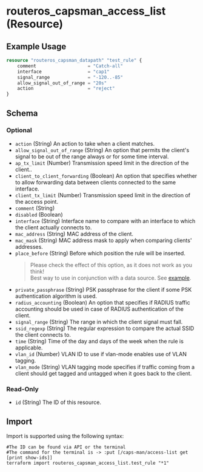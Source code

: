# routeros_capsman_access_list (Resource)


## Example Usage
```terraform
resource "routeros_capsman_datapath" "test_rule" {
	comment                   = "Catch-all"
	interface                 = "cap1"
	signal_range              = "-120..-85"
	allow_signal_out_of_range = "20s"
	action                    = "reject"
}
```

<!-- schema generated by tfplugindocs -->
## Schema

### Optional

- `action` (String) An action to take when a client matches.
- `allow_signal_out_of_range` (String) An option that permits the client's signal to be out of the range always or for some time interval.
- `ap_tx_limit` (Number) Transmission speed limit in the direction of the client..
- `client_to_client_forwarding` (Boolean) An option that specifies whether to allow forwarding data between clients connected to the same interface.
- `client_tx_limit` (Number) Transmission speed limit in the direction of the access point.
- `comment` (String)
- `disabled` (Boolean)
- `interface` (String) Interface name to compare with an interface to which the client actually connects to.
- `mac_address` (String) MAC address of the client.
- `mac_mask` (String) MAC address mask to apply when comparing clients' addresses.
- `place_before` (String) Before which position the rule will be inserted.  
	> Please check the effect of this option, as it does not work as you think!  
	> Best way to use in conjunction with a data source. See [example](../data-sources/firewall.md#example-usage).
- `private_passphrase` (String) PSK passphrase for the client if some PSK authentication algorithm is used.
- `radius_accounting` (Boolean) An option that specifies if RADIUS traffic accounting should be used in case of RADIUS authentication of the client.
- `signal_range` (String) The range in which the client signal must fall.
- `ssid_regexp` (String) The regular expression to compare the actual SSID the client connects to.
- `time` (String) Time of the day and days of the week when the rule is applicable.
- `vlan_id` (Number) VLAN ID to use if vlan-mode enables use of VLAN tagging.
- `vlan_mode` (String) VLAN tagging mode specifies if traffic coming from a client should get tagged and untagged when it goes back to the client.

### Read-Only

- `id` (String) The ID of this resource.

## Import
Import is supported using the following syntax:
```shell
#The ID can be found via API or the terminal
#The command for the terminal is -> :put [/caps-man/access-list get [print show-ids]]
terraform import routeros_capsman_access_list.test_rule "*1"
```

